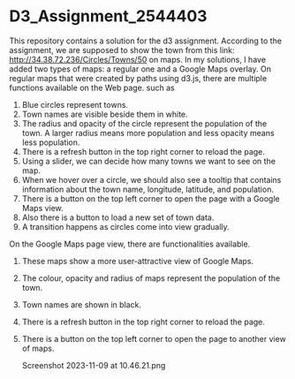 # D3_Assignment_2544403
This repository contains a solution for the d3 assignment.
According to the assignment, we are supposed to show the town from this link: http://34.38.72.236/Circles/Towns/50 on maps.
In my solutions, I have added two types of maps: a regular one and a Google Maps overlay.
On regular maps that were created by paths using d3.js, there are multiple functions available on the Web page. such as
  1. Blue circles represent towns.
  2. Town names are visible beside them in white.
  3. The radius and opacity of the circle represent the population of the town. A larger radius means more population and less opacity means less population.
  4. There is a refresh button in the top right corner to reload the page.
  5. Using a slider, we can decide how many towns we want to see on the map.
  6. When we hover over a circle, we should also see a tooltip that contains information about the town name, longitude, latitude, and population.
  7. There is a button on the top left corner to open the page with a Google Maps view.
  8. Also there is a button to load a new set of town data.
  9. A transition happens as circles come into view gradually.

     
On the Google Maps page view, there are functionalities available.
  1. These maps show a more user-attractive view of Google Maps.
  2. The colour, opacity and radius of maps represent the population of the town.
  3. Town names are shown in black.
  4. There is a refresh button in the top right corner to reload the page.
  5. There is a button on the top left corner to open the page to another view of maps.

     Screenshot 2023-11-09 at 10.46.21.png
